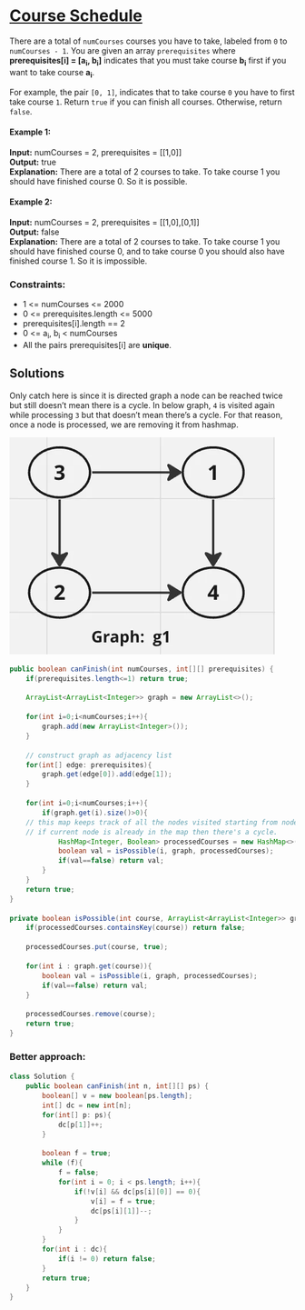# [Course Schedule](https://leetcode.com/problems/course-schedule/description/)

There are a total of `numCourses` courses you have to take, labeled from `0` to `numCourses - 1`. 
You are given an array `prerequisites` where **prerequisites[i] = [a<sub>i</sub>, b<sub>i</sub>]** indicates that you must take course **b<sub>i</sub>** first if you want to take course **a<sub>i</sub>**.

For example, the pair `[0, 1]`, indicates that to take course `0` you have to first take course `1`.
Return `true` if you can finish all courses. Otherwise, return `false`.

#### Example 1:

**Input:** numCourses = 2, prerequisites = [[1,0]]\
**Output:** true\
**Explanation:** There are a total of 2 courses to take.
To take course 1 you should have finished course 0. So it is possible.

#### Example 2:

**Input:** numCourses = 2, prerequisites = [[1,0],[0,1]]\
**Output:** false\
**Explanation:** There are a total of 2 courses to take.
To take course 1 you should have finished course 0, and to take course 0 you should also have finished course 1. 
So it is impossible.


### Constraints:

* 1 <= numCourses <= 2000
* 0 <= prerequisites.length <= 5000
* prerequisites[i].length == 2
* 0 <= a<sub>i</sub>, b<sub>i</sub> < numCourses
* All the pairs prerequisites[i] are **unique**.

## Solutions

Only catch here is since it is directed graph a node can be reached twice but still doesn’t mean there is a cycle. 
In below graph, `4` is visited again while processing `3` but that doesn’t mean there’s a cycle. 
For that reason, once a node is processed, we are removing it from hashmap.

![img_4.png](resources/img_4.png)

```java
public boolean canFinish(int numCourses, int[][] prerequisites) {
    if(prerequisites.length<=1) return true;

    ArrayList<ArrayList<Integer>> graph = new ArrayList<>();

    for(int i=0;i<numCourses;i++){
        graph.add(new ArrayList<Integer>());
    }

    // construct graph as adjacency list
    for(int[] edge: prerequisites){
        graph.get(edge[0]).add(edge[1]);
    }

    for(int i=0;i<numCourses;i++){
        if(graph.get(i).size()>0){
    // this map keeps track of all the nodes visited starting from node i
    // if current node is already in the map then there's a cycle.
            HashMap<Integer, Boolean> processedCourses = new HashMap<>();
            boolean val = isPossible(i, graph, processedCourses);
            if(val==false) return val;
        }
    }
    return true;
}

private boolean isPossible(int course, ArrayList<ArrayList<Integer>> graph, HashMap<Integer, Boolean> processedCourses){
    if(processedCourses.containsKey(course)) return false;
    
    processedCourses.put(course, true);

    for(int i : graph.get(course)){
        boolean val = isPossible(i, graph, processedCourses);
        if(val==false) return val;
    }
    
    processedCourses.remove(course);
    return true;
}
```

### Better approach: 

```java
class Solution {
    public boolean canFinish(int n, int[][] ps) {
        boolean[] v = new boolean[ps.length];
        int[] dc = new int[n];
        for(int[] p: ps){
            dc[p[1]]++;
        }
        
        boolean f = true;
        while (f){
            f = false;
            for(int i = 0; i < ps.length; i++){
                if(!v[i] && dc[ps[i][0]] == 0){
                    v[i] = f = true;
                    dc[ps[i][1]]--;
                }
            }
        }
        for(int i : dc){
            if(i != 0) return false;
        }
        return true;
    }
}
```
